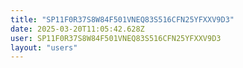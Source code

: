 ```yaml
---
title: "SP11F0R37S8W84F501VNEQ83S516CFN25YFXXV9D3"
date: 2025-03-20T11:05:42.628Z
user: SP11F0R37S8W84F501VNEQ83S516CFN25YFXXV9D3
layout: "users"
---
```

    